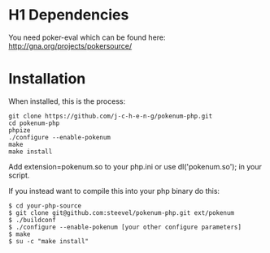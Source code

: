 # H1 Dependencies 

You need poker-eval which can be found here: http://gna.org/projects/pokersource/

Installation 
========

When installed, this is the process:

    git clone https://github.com/j-c-h-e-n-g/pokenum-php.git
    cd pokenum-php
    phpize
    ./configure --enable-pokenum
    make
    make install

Add extension=pokenum.so to your php.ini or use dl('pokenum.so'); in your script.

If you instead want to compile this into your php binary do this:

    $ cd your-php-source
    $ git clone git@github.com:steevel/pokenum-php.git ext/pokenum
    $ ./buildconf
    $ ./configure --enable-pokenum [your other configure parameters]
    $ make
    $ su -c "make install"
